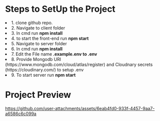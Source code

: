<h1> Steps to SetUp the Project</h1>
<li>1. clone github repo.</li>
<li>2. Navigate to client folder</li>
<li>3. In cmd run <b>npm install</b></li>
<li>4. to start the front-end run <b>npm start</b></li>
<li>5. Navigate to server folder </li>
<li>6. In cmd run <b>npm install</b></li>
<li>7. Edit the File name<b> .example.env to .env </b>
<li>8. Provide Mongodb URI (https://www.mongodb.com/cloud/atlas/register)
  and Cloudnary secrets (https://cloudinary.com/) to setup .env</li> 
<li>9. To start server run <b>npm start</b></li>
<h1>Project Preview</h1>

https://github.com/user-attachments/assets/6eab4fd0-933f-4457-9aa7-a6586c6c099a

